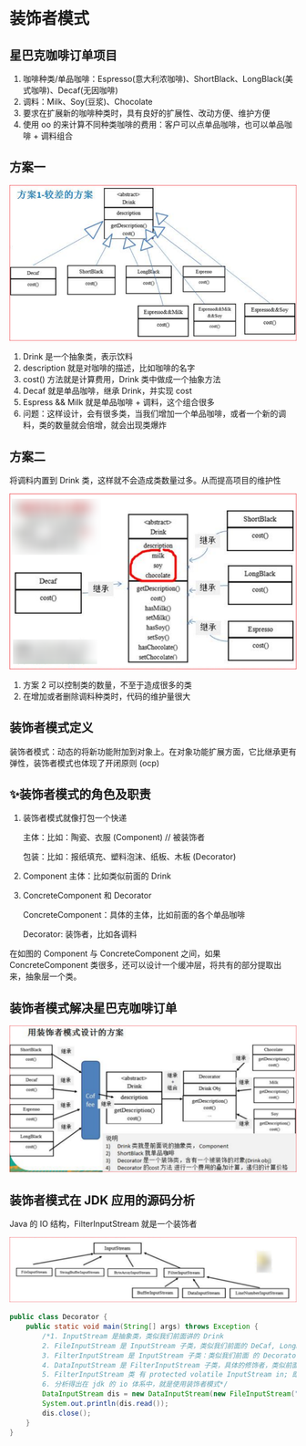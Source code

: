# 装饰者模式

## 星巴克咖啡订单项目

1) 咖啡种类/单品咖啡：Espresso(意大利浓咖啡)、ShortBlack、LongBlack(美式咖啡)、Decaf(无因咖啡)
2) 调料：Milk、Soy(豆浆)、Chocolate
3) 要求在扩展新的咖啡种类时，具有良好的扩展性、改动方便、维护方便
4) 使用 oo 的来计算不同种类咖啡的费用：客户可以点单品咖啡，也可以单品咖啡 + 调料组合

## 方案一

![image-20230419154135774](./assets/image-20230419154135774.png)

1) Drink 是一个抽象类，表示饮料
2) description 就是对咖啡的描述，比如咖啡的名字
3) cost() 方法就是计算费用，Drink 类中做成一个抽象方法
4) Decaf 就是单品咖啡，继承 Drink，并实现 cost
5) Espress && Milk 就是单品咖啡 + 调料，这个组合很多
6) 问题：这样设计，会有很多类，当我们增加一个单品咖啡，或者一个新的调料，类的数量就会倍增，就会出现类爆炸

## 方案二

将调料内置到 Drink 类，这样就不会造成类数量过多。从而提高项目的维护性

![image-20230419154137679](./assets/image-20230419154142897.png)

1) 方案 2 可以控制类的数量，不至于造成很多的类
2) 在增加或者删除调料种类时，代码的维护量很大

## 装饰者模式定义

装饰者模式：动态的将新功能附加到对象上。在对象功能扩展方面，它比继承更有弹性，装饰者模式也体现了开闭原则 (ocp)

## ✨装饰者模式的角色及职责

1) 装饰者模式就像打包一个快递

   主体：比如：陶瓷、衣服 (Component) // 被装饰者

   包装：比如：报纸填充、塑料泡沫、纸板、木板 (Decorator)

2) Component 主体：比如类似前面的 Drink

3) ConcreteComponent 和 Decorator

   ConcreteComponent：具体的主体，比如前面的各个单品咖啡

   Decorator: 装饰者，比如各调料

在如图的 Component 与 ConcreteComponent 之间，如果 ConcreteComponent 类很多，还可以设计一个缓冲层，将共有的部分提取出来，抽象层一个类。

## 装饰者模式解决星巴克咖啡订单

![image-20230419154145597](./assets/image-20230419154145597.png)

## 装饰者模式在 JDK 应用的源码分析

Java 的 IO 结构，FilterInputStream 就是一个装饰者

![image-20230419154147827](./assets/image-20230419154147827.png)

```java
public class Decorator {
    public static void main(String[] args) throws Exception {
        /*1. InputStream 是抽象类，类似我们前面讲的 Drink
        2. FileInputStream 是 InputStream 子类，类似我们前面的 DeCaf, LongBlack
        3. FilterInputStream 是 InputStream 子类：类似我们前面 的 Decorator 修饰者
        4. DataInputStream 是 FilterInputStream 子类，具体的修饰者，类似前面的 Milk, Soy 等
        5. FilterInputStream 类 有 protected volatile InputStream in; 即含被装饰者
        6. 分析得出在 jdk 的 io 体系中，就是使用装饰者模式*/
        DataInputStream dis = new DataInputStream(new FileInputStream("d:\\abc.txt"));
        System.out.println(dis.read());
        dis.close();
    }
}
```

